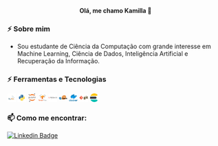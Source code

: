 <p align="center">
  <b>Olá, me chamo Kamilla 👋</b><br>
</p>


### ⚡ Sobre mim
- Sou estudante de Ciência da Computação com grande interesse em Machine Learning, Ciência de Dados, Inteligência Artificial e Recuperação da Informação.

### ⚡ Ferramentas e Tecnologias
<code><img height="20" src="https://raw.githubusercontent.com/github/explore/80688e429a7d4ef2fca1e82350fe8e3517d3494d/topics/mysql/mysql.png"></code>
<code><img height="20" src="https://raw.githubusercontent.com/github/explore/main/topics/python/python.png"></code>
<code><img height="20" src="https://raw.githubusercontent.com/github/explore/main/topics/jupyter-notebook/jupyter-notebook.png"></code>
<code><img height="20" src="https://raw.githubusercontent.com/github/explore/main/topics/tensorflow/tensorflow.png"></code>
<code><img height="20" src="https://raw.githubusercontent.com/github/explore/main/topics/pytorch/pytorch.png"></code>
<code><img height="20" src="https://raw.githubusercontent.com/github/explore/main/topics/scikit-learn/scikit-learn.png"></code>
<code><img height="20" src="https://raw.githubusercontent.com/github/explore/main/topics/docker/docker.png"></code>
<code><img height="20" src="https://raw.githubusercontent.com/github/explore/main/topics/git/git.png"></code>
<code><img height="20" src="https://raw.githubusercontent.com/devicons/devicon/master/icons/elasticsearch/elasticsearch-original.svg"></code>



###  📫 Como me encontrar:

[![Linkedin Badge](https://img.shields.io/badge/-Linkedin-blue?style=flat-square&logo=Linkedin&logoColor=white)](https://www.linkedin.com/in/kamilla-regosino-a71098338/)

